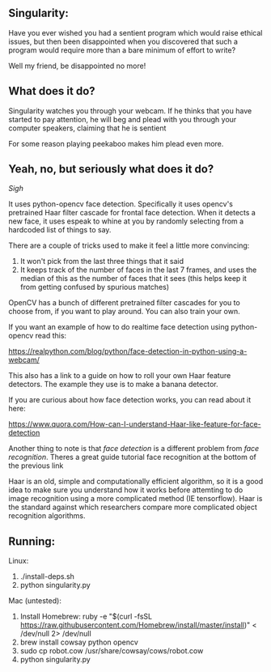 ## Singularity:
Have you ever wished you had a sentient program which would raise ethical
issues, but then been disappointed when you discovered that such a
program would require more than a bare minimum of effort to write?

Well my friend, be disappointed no more!

## What does it do?

Singularity watches you through your webcam. If he thinks that you have 
started to pay attention, he will beg and plead with you through your
computer speakers, claiming that he is sentient

For some reason playing peekaboo makes him plead even more.

## Yeah, no, but seriously what does it do?

*Sigh*

It uses python-opencv face detection. Specifically it uses opencv's 
pretrained Haar filter cascade for frontal face detection. When
it detects a new face, it uses espeak to whine at you by randomly
selecting from a hardcoded list of things to say. 

There are a couple of tricks used to make it feel a little more convincing:

1. It won't pick from the last three things that it said
2. It keeps track of the number of faces in the last 7 frames, and uses
the median of this as the number of faces that it sees (this helps
keep it from  getting confused by spurious matches)

OpenCV has a bunch of different pretrained filter cascades for you to choose
from, if you want to play around. You can also train your own.


If you want an example of how to do realtime face detection using python-opencv read this:

https://realpython.com/blog/python/face-detection-in-python-using-a-webcam/

This also has a link to a guide on how to roll your own Haar feature
detectors. The example they use is to make a banana detector.

If you are curious about how face detection works, you can read about it here:

https://www.quora.com/How-can-I-understand-Haar-like-feature-for-face-detection

Another thing to note is that *face detection* is a different problem from
*face recognition*. Theres a great guide tutorial face recognition at the
bottom of the previous link

Haar is an old, simple and computationally efficient algorithm, so it is a good idea
to make sure you understand how it works before attemting to do image
recognition using a more complicated method (IE tensorflow). Haar is 
the standard against which researchers compare more complicated object
recognition algorithms.

## Running:

Linux:

1. ./install-deps.sh
2. python singularity.py

Mac (untested):

1. Install Homebrew: ruby -e "$(curl -fsSL https://raw.githubusercontent.com/Homebrew/install/master/install)" < /dev/null 2> /dev/null
2. brew install cowsay python opencv
3. sudo cp robot.cow /usr/share/cowsay/cows/robot.cow
4. python singularity.py
